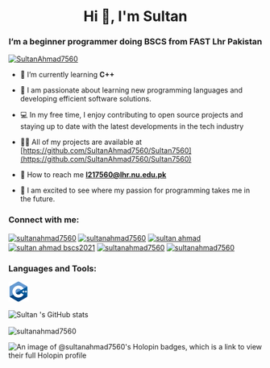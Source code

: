 <h1 align="center">Hi 👋, I'm Sultan</h1>
<h3 align="center">I’m a beginner programmer doing BSCS from FAST Lhr Pakistan</h3>

<p align="left"> <a href="https://github.com/ryo-ma/github-profile-trophy"><img src="https://github-profile-trophy.vercel.app/?username=SultanAhmad7560&theme=onedark" alt="SultanAhmad7560" /></a> </p>

- 🌱 I’m currently learning **C++**

- 📖 I am passionate about learning new programming languages and developing efficient software solutions.

- 💻 In my free time, I enjoy contributing to open source projects and staying up to date with the latest developments in the tech industry

- 👨‍💻 All of my projects are available at [https://github.com/SultanAhmad7560/Sultan7560](https://github.com/SultanAhmad7560/Sultan7560)

- 📧 How to reach me **l217560@lhr.nu.edu.pk**

- 🙂 I am excited to see where my passion for programming takes me in the future.

<h3 align="left">Connect with me:</h3>
<p align="left">
<a href="https://codepen.io/sultanahmad7560" target="blank"><img align="center" src="https://raw.githubusercontent.com/rahuldkjain/github-profile-readme-generator/master/src/images/icons/Social/codepen.svg" alt="sultanahmad7560" height="30" width="40" /></a>
<a href="https://dev.to/sultanahmad7560" target="blank"><img align="center" src="https://raw.githubusercontent.com/rahuldkjain/github-profile-readme-generator/master/src/images/icons/Social/devto.svg" alt="sultanahmad7560" height="30" width="40" /></a>
<a href="https://linkedin.com/in/sultan ahmad" target="blank"><img align="center" src="https://raw.githubusercontent.com/rahuldkjain/github-profile-readme-generator/master/src/images/icons/Social/linked-in-alt.svg" alt="sultan ahmad" height="30" width="40" /></a>
<a href="https://stackoverflow.com/users/sultan ahmad bscs2021" target="blank"><img align="center" src="https://raw.githubusercontent.com/rahuldkjain/github-profile-readme-generator/master/src/images/icons/Social/stack-overflow.svg" alt="sultan ahmad bscs2021" height="30" width="40" /></a>
<a href="https://codesandbox.com/sultanahmad7560" target="blank"><img align="center" src="https://raw.githubusercontent.com/rahuldkjain/github-profile-readme-generator/master/src/images/icons/Social/codesandbox.svg" alt="sultanahmad7560" height="30" width="40" /></a>
<a href="https://kaggle.com/sultanahmad7560" target="blank"><img align="center" src="https://raw.githubusercontent.com/rahuldkjain/github-profile-readme-generator/master/src/images/icons/Social/kaggle.svg" alt="sultanahmad7560" height="30" width="40" /></a>
</p>

<h3 align="left">Languages and Tools:</h3>
<p align="left"> <a href="https://www.w3schools.com/cpp/" target="_blank" rel="noreferrer"> <img src="https://raw.githubusercontent.com/devicons/devicon/master/icons/cplusplus/cplusplus-original.svg" alt="cplusplus" width="40" height="40"/> </a> </p>

![Sultan 's GitHub stats](https://github-readme-stats.vercel.app/api?username=SultanAhmad7560&show_icons=true&theme=dark)

<p><img align="center" src="https://github-readme-streak-stats.herokuapp.com/?user=sultanahmad7560&theme=dark" alt="sultanahmad7560" /></p>

![An image of @sultanahmad7560's Holopin badges, which is a link to view their full Holopin profile](https://holopin.me/sultanahmad7560)
